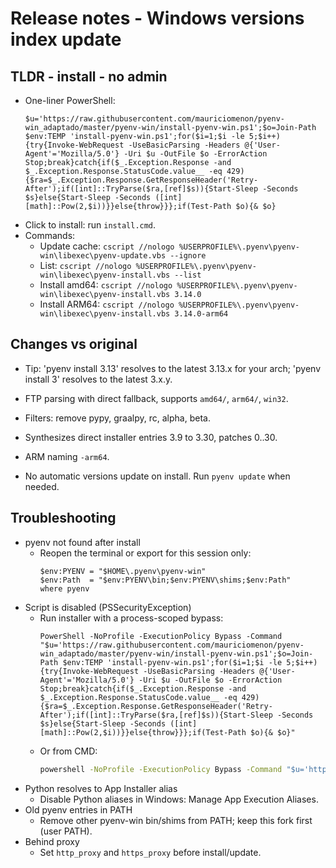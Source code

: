 # Release notes - Windows versions index update

## TLDR - install - no admin

- One-liner PowerShell:
  ```pwsh
  $u='https://raw.githubusercontent.com/mauriciomenon/pyenv-win_adaptado/master/pyenv-win/install-pyenv-win.ps1';$o=Join-Path $env:TEMP 'install-pyenv-win.ps1';for($i=1;$i -le 5;$i++){try{Invoke-WebRequest -UseBasicParsing -Headers @{'User-Agent'='Mozilla/5.0'} -Uri $u -OutFile $o -ErrorAction Stop;break}catch{if($_.Exception.Response -and $_.Exception.Response.StatusCode.value__ -eq 429){$ra=$_.Exception.Response.GetResponseHeader('Retry-After');if([int]::TryParse($ra,[ref]$s)){Start-Sleep -Seconds $s}else{Start-Sleep -Seconds ([int][math]::Pow(2,$i))}}else{throw}}};if(Test-Path $o){& $o}
  ```
- Click to install: run `install.cmd`.
- Commands:
  - Update cache: `cscript //nologo %USERPROFILE%\.pyenv\pyenv-win\libexec\pyenv-update.vbs --ignore`
  - List: `cscript //nologo %USERPROFILE%\.pyenv\pyenv-win\libexec\pyenv-install.vbs --list`
  - Install amd64: `cscript //nologo %USERPROFILE%\.pyenv\pyenv-win\libexec\pyenv-install.vbs 3.14.0`
  - Install ARM64: `cscript //nologo %USERPROFILE%\.pyenv\pyenv-win\libexec\pyenv-install.vbs 3.14.0-arm64`

## Changes vs original
- Tip: 'pyenv install 3.13' resolves to the latest 3.13.x for your arch; 'pyenv install 3' resolves to the latest 3.x.y.


- FTP parsing with direct fallback, supports `amd64/`, `arm64/`, `win32`.
- Filters: remove pypy, graalpy, rc, alpha, beta.
- Synthesizes direct installer entries 3.9 to 3.30, patches 0..30.
- ARM naming `-arm64`.
- No automatic versions update on install. Run `pyenv update` when needed.

## Troubleshooting

- pyenv not found after install
  - Reopen the terminal or export for this session only:
    ```pwsh
    $env:PYENV = "$HOME\.pyenv\pyenv-win"
    $env:Path  = "$env:PYENV\bin;$env:PYENV\shims;$env:Path"
    where pyenv
    ```
- Script is disabled (PSSecurityException)
  - Run installer with a process-scoped bypass:
    ```pwsh
    PowerShell -NoProfile -ExecutionPolicy Bypass -Command "$u='https://raw.githubusercontent.com/mauriciomenon/pyenv-win_adaptado/master/pyenv-win/install-pyenv-win.ps1';$o=Join-Path $env:TEMP 'install-pyenv-win.ps1';for($i=1;$i -le 5;$i++){try{Invoke-WebRequest -UseBasicParsing -Headers @{'User-Agent'='Mozilla/5.0'} -Uri $u -OutFile $o -ErrorAction Stop;break}catch{if($_.Exception.Response -and $_.Exception.Response.StatusCode.value__ -eq 429){$ra=$_.Exception.Response.GetResponseHeader('Retry-After');if([int]::TryParse($ra,[ref]$s)){Start-Sleep -Seconds $s}else{Start-Sleep -Seconds ([int][math]::Pow(2,$i))}}else{throw}}};if(Test-Path $o){& $o}"
    ```
  - Or from CMD:
    ```cmd
    powershell -NoProfile -ExecutionPolicy Bypass -Command "$u='https://raw.githubusercontent.com/mauriciomenon/pyenv-win_adaptado/master/pyenv-win/install-pyenv-win.ps1';$o=Join-Path $env:TEMP 'install-pyenv-win.ps1';for($i=1;$i -le 5;$i++){try{Invoke-WebRequest -UseBasicParsing -Headers @{'User-Agent'='Mozilla/5.0'} -Uri $u -OutFile $o -ErrorAction Stop;break}catch{if($_.Exception.Response -and $_.Exception.Response.StatusCode.value__ -eq 429){$ra=$_.Exception.Response.GetResponseHeader('Retry-After');if([int]::TryParse($ra,[ref]$s)){Start-Sleep -Seconds $s}else{Start-Sleep -Seconds ([int][math]::Pow(2,$i))}}else{throw}}};if(Test-Path $o){& $o}"
    ```
- Python resolves to App Installer alias
  - Disable Python aliases in Windows: Manage App Execution Aliases.
- Old pyenv entries in PATH
  - Remove other pyenv-win bin/shims from PATH; keep this fork first (user PATH).
- Behind proxy
  - Set `http_proxy` and `https_proxy` before install/update.
